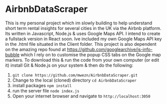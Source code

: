 # AirbnbDataScraper
This is my personal project which im slowly building to help understand short term rental insights for several cities in the UK via the Airbnb platform. 
Its written in Javascript, Node.js & uses Google Maps API. I intend to create a fullstack version in React soon.
Ive included my own Google Maps API key in the .html file situated in the Client folder. 
This project is also dependent on the amazing repo found at https://github.com/googlearchive/js-info-bubble 
which I rely on to customise the popup CSS tabs on the Google map markers.
To download this & run the code from your own computer (or edit it) install Git & Node.js on your system & then do the following:

1. ```git clone https://github.com/mwezn/AirbnbDataScraper.git ```
2. Change to the local (cloned) directory ```cd AirbnbDataScraper```
3. install packages ```npm install```
4. run the server file ```node index.js```
5. Open your internet browser and navigate to ```http://localhost:3050```

